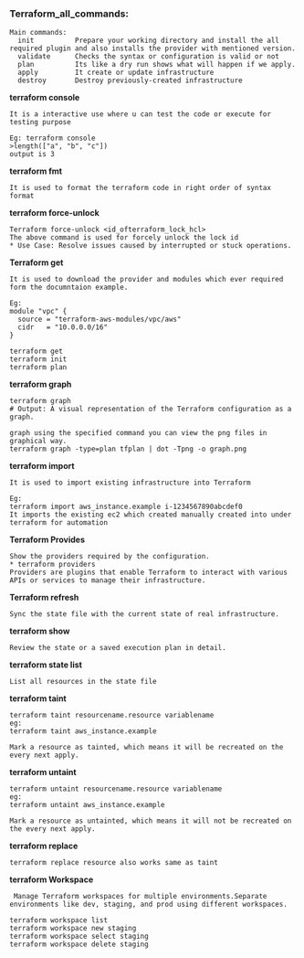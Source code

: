 ### Terraform_all_commands:
```
Main commands:
  init          Prepare your working directory and install the all required plugin and also installs the provider with mentioned version.
  validate      Checks the syntax or configuration is valid or not
  plan          Its like a dry run shows what will happen if we apply.
  apply         It create or update infrastructure
  destroy       Destroy previously-created infrastructure
```
**terraform console**
```
It is a interactive use where u can test the code or execute for testing purpose
```
```
Eg: terraform console 
>length(["a", "b", "c"])
output is 3
```
**terraform fmt**
```
It is used to format the terraform code in right order of syntax format
```
**terraform force-unlock**
```
Terraform force-unlock <id_ofterraform_lock_hcl>
The above command is used for forcely unlock the lock id
* Use Case: Resolve issues caused by interrupted or stuck operations.
```
**Terraform get**
```
It is used to download the provider and modules which ever required form the documntaion example.

Eg:
module "vpc" {
  source = "terraform-aws-modules/vpc/aws"
  cidr   = "10.0.0.0/16"
}
```
```
terraform get 
terraform init
terraform plan
```
**terraform graph**
``` 
terraform graph
# Output: A visual representation of the Terraform configuration as a graph.

graph using the specified command you can view the png files in graphical way.
terraform graph -type=plan tfplan | dot -Tpng -o graph.png
```

**terraform import**
```
It is used to import existing infrastructure into Terraform

Eg:
terraform import aws_instance.example i-1234567890abcdef0
It imports the existing ec2 which created manually created into under terraform for automation

```

**Terraform Provides**
```
Show the providers required by the configuration.
* terraform providers
Providers are plugins that enable Terraform to interact with various APIs or services to manage their infrastructure. 
```

**Terraform refresh**
```
Sync the state file with the current state of real infrastructure.
```

**terraform show**
```
Review the state or a saved execution plan in detail.
```
**terraform state list**
```
List all resources in the state file
```
**terraform taint**
```
terraform taint resourcename.resource variablename
eg:
terraform taint aws_instance.example
```
```
Mark a resource as tainted, which means it will be recreated on the every next apply.
```
**terraform untaint**
```
terraform untaint resourcename.resource variablename
eg:
terraform untaint aws_instance.example
```
```
Mark a resource as untainted, which means it will not be recreated on the every next apply.
```
**terraform replace**
```
terraform replace resource also works same as taint 
```
**terraform Workspace**
```
 Manage Terraform workspaces for multiple environments.Separate environments like dev, staging, and prod using different workspaces.

terraform workspace list
terraform workspace new staging
terraform workspace select staging
terraform workspace delete staging
```




